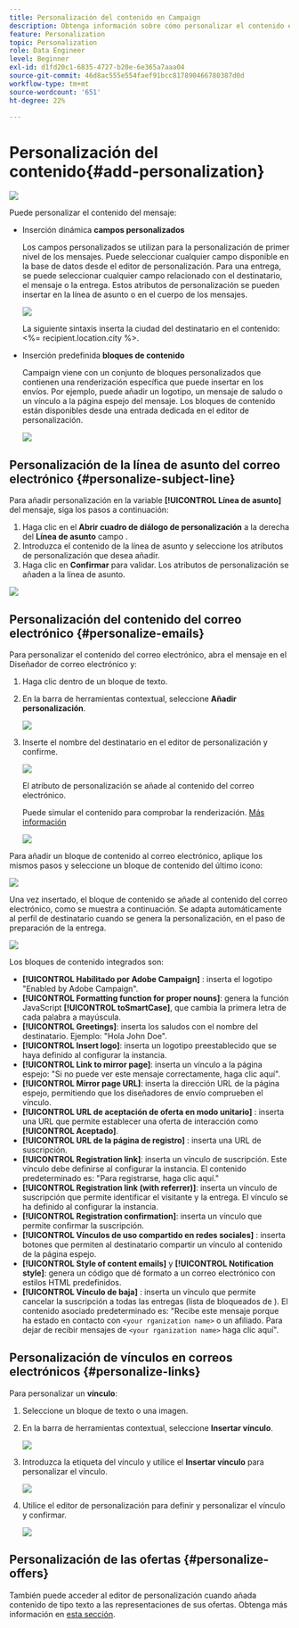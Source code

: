 ```yaml
---
title: Personalización del contenido en Campaign
description: Obtenga información sobre cómo personalizar el contenido en la interfaz de usuario web de Adobe Campaign
feature: Personalization
topic: Personalization
role: Data Engineer
level: Beginner
exl-id: d1fd20c1-6835-4727-b20e-6e365a7aaa04
source-git-commit: 46d8ac555e554faef91bcc817890466780387d0d
workflow-type: tm+mt
source-wordcount: '651'
ht-degree: 22%

---
```


# Personalización del contenido{#add-personalization}

![](../assets/do-not-localize/badge.png)

Puede personalizar el contenido del mensaje:

* Inserción dinámica **campos personalizados**

   Los campos personalizados se utilizan para la personalización de primer nivel de los mensajes. Puede seleccionar cualquier campo disponible en la base de datos desde el editor de personalización. Para una entrega, se puede seleccionar cualquier campo relacionado con el destinatario, el mensaje o la entrega. Estos atributos de personalización se pueden insertar en la línea de asunto o en el cuerpo de los mensajes.

   ![](assets/perso-subject-line.png)

   La siguiente sintaxis inserta la ciudad del destinatario en el contenido: &lt;%= recipient.location.city %>.

* Inserción predefinida **bloques de contenido**

   Campaign viene con un conjunto de bloques personalizados que contienen una renderización específica que puede insertar en los envíos. Por ejemplo, puede añadir un logotipo, un mensaje de saludo o un vínculo a la página espejo del mensaje. Los bloques de contenido están disponibles desde una entrada dedicada en el editor de personalización.

   ![](assets/perso-content-blocks.png)
<!--
* Create **conditional content**

    Configure conditional content to add dynamic personalization based on the recipient’s profile for example. Text blocks and/or images are inserted when a particular condition is true.
-->

## Personalización de la línea de asunto del correo electrónico {#personalize-subject-line}

Para añadir personalización en la variable **[!UICONTROL Línea de asunto]** del mensaje, siga los pasos a continuación:

1. Haga clic en el **Abrir cuadro de diálogo de personalización** a la derecha del **Línea de asunto** campo .
1. Introduzca el contenido de la línea de asunto y seleccione los atributos de personalización que desea añadir.
1. Haga clic en **Confirmar** para validar. Los atributos de personalización se añaden a la línea de asunto.

![](assets/perso-subject.png)

## Personalización del contenido del correo electrónico {#personalize-emails}

Para personalizar el contenido del correo electrónico, abra el mensaje en el Diseñador de correo electrónico y:

1. Haga clic dentro de un bloque de texto.
1. En la barra de herramientas contextual, seleccione **Añadir personalización**.

   ![](assets/perso-add-to-content.png)

1. Inserte el nombre del destinatario en el editor de personalización y confirme.

   ![](assets/perso-add-name.png)

   El atributo de personalización se añade al contenido del correo electrónico.

   Puede simular el contenido para comprobar la renderización. [Más información](../preview-test/preview-content.md)

   ![](assets/perso-rendering.png)

Para añadir un bloque de contenido al correo electrónico, aplique los mismos pasos y seleccione un bloque de contenido del último icono:

![](assets/perso-insert-block.png)

Una vez insertado, el bloque de contenido se añade al contenido del correo electrónico, como se muestra a continuación. Se adapta automáticamente al perfil de destinatario cuando se genera la personalización, en el paso de preparación de la entrega.

![](assets/perso-content-block-in-email.png)


Los bloques de contenido integrados son:
* **[!UICONTROL Habilitado por Adobe Campaign]** : inserta el logotipo &quot;Enabled by Adobe Campaign&quot;.
* **[!UICONTROL Formatting function for proper nouns]**: genera la función JavaScript **[!UICONTROL toSmartCase]**, que cambia la primera letra de cada palabra a mayúscula.
* **[!UICONTROL Greetings]**: inserta los saludos con el nombre del destinatario. Ejemplo: &quot;Hola John Doe&quot;.
* **[!UICONTROL Insert logo]**: inserta un logotipo preestablecido que se haya definido al configurar la instancia.
* **[!UICONTROL Link to mirror page]**: inserta un vínculo a la página espejo: &quot;Si no puede ver este mensaje correctamente, haga clic aquí&quot;.
* **[!UICONTROL Mirror page URL]**: inserta la dirección URL de la página espejo, permitiendo que los diseñadores de envío comprueben el vínculo.
* **[!UICONTROL URL de aceptación de oferta en modo unitario]** : inserta una URL que permite establecer una oferta de interacción como **[!UICONTROL Aceptado]**.
* **[!UICONTROL URL de la página de registro]** : inserta una URL de suscripción.
* **[!UICONTROL Registration link]**: inserta un vínculo de suscripción. Este vínculo debe definirse al configurar la instancia. El contenido predeterminado es: &quot;Para registrarse, haga clic aquí.&quot;
* **[!UICONTROL Registration link (with referrer)]**: inserta un vínculo de suscripción que permite identificar el visitante y la entrega. El vínculo se ha definido al configurar la instancia.
* **[!UICONTROL Registration confirmation]**: inserta un vínculo que permite confirmar la suscripción.
* **[!UICONTROL Vínculos de uso compartido en redes sociales]** : inserta botones que permiten al destinatario compartir un vínculo al contenido de la página espejo.
* **[!UICONTROL Style of content emails]** y **[!UICONTROL Notification style]**: genera un código que dé formato a un correo electrónico con estilos HTML predefinidos.
* **[!UICONTROL Vínculo de baja]** : inserta un vínculo que permite cancelar la suscripción a todas las entregas (lista de bloqueados de ). El contenido asociado predeterminado es: &quot;Recibe este mensaje porque ha estado en contacto con `<your rganization name>` o un afiliado. Para dejar de recibir mensajes de `<your rganization name>` haga clic aquí&quot;.


## Personalización de vínculos en correos electrónicos {#personalize-links}

Para personalizar un **vínculo**:

1. Seleccione un bloque de texto o una imagen.
1. En la barra de herramientas contextual, seleccione **Insertar vínculo**.

   ![](assets/perso-link.png)

1. Introduzca la etiqueta del vínculo y utilice el **Insertar vínculo** para personalizar el vínculo.

   ![](assets/perso-link-insert-icon.png)

1. Utilice el editor de personalización para definir y personalizar el vínculo y confirmar.

   ![](assets/perso-link-edit.png)


## Personalización de las ofertas {#personalize-offers}

También puede acceder al editor de personalización cuando añada contenido de tipo texto a las representaciones de sus ofertas. Obtenga más información en [esta sección](../content/offers.md).
